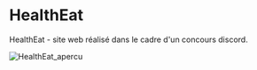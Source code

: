 # HealthEat
HealthEat - site web réalisé dans le cadre d'un concours discord.
<br>

![HealthEat_apercu](https://user-images.githubusercontent.com/125449478/235226621-3b29ff6e-2fc4-4ecb-8c8a-ed5623a1d2d4.png)
